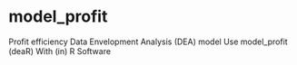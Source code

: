 # model_profit
Profit efficiency Data Envelopment Analysis (DEA) model Use model_profit (deaR) With (in) R Software
